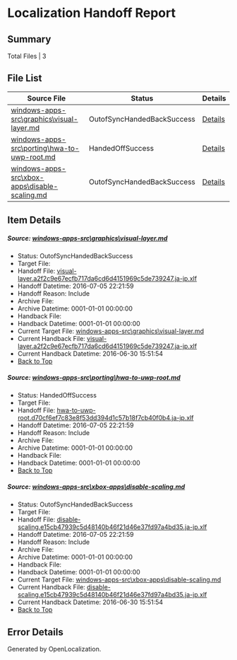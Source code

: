 # <a name='report-top'></a> Localization Handoff Report

## Summary
 Total Files | 3

## File List
 Source File | Status | Details 
 ----------- | ------ | ------- 
 [windows-apps-src\graphics\visual-layer.md](https://github.com/Microsoft/windows-apps/blob/a46ca260f918d27b8d9b69be6d73216100df79fc/windows-apps-src/graphics/visual-layer.md) | OutofSyncHandedBackSuccess | [Details](#fd6f6cf3b537b060cb81a8645f9c2fb23485bdab2695)
 [windows-apps-src\porting\hwa-to-uwp-root.md](https://github.com/Microsoft/windows-apps/blob/3173208fb67ba650a670edccf6d1430af42c1f87/windows-apps-src/porting/hwa-to-uwp-root.md) | HandedOffSuccess | [Details](#13680470ccefe221209de8d963757370ae0daff43486)
 [windows-apps-src\xbox-apps\disable-scaling.md](https://github.com/Microsoft/windows-apps/blob/192de32bf3afd11cd375655ad92d194ccb09dae1/windows-apps-src/xbox-apps/disable-scaling.md) | OutofSyncHandedBackSuccess | [Details](#307606bc290e9c5268fc5a37b72770d6b1ada4da3952)

## Item Details
##### <a name='fd6f6cf3b537b060cb81a8645f9c2fb23485bdab2695'></a> Source: [windows-apps-src\graphics\visual-layer.md](https://github.com/Microsoft/windows-apps/blob/a46ca260f918d27b8d9b69be6d73216100df79fc/windows-apps-src/graphics/visual-layer.md)
* Status: OutofSyncHandedBackSuccess
* Target File: 
* Handoff File: [visual-layer.a2f2c9e67ecfb717da6cd6d4151969c5de739247.ja-jp.xlf](https://github.com/Microsoft/WDG.handoff/blob/a3c53073e368b6b3d1e344aa56ff92e61d65597f/ol-handoff/Microsoft/windows-apps.ja-jp/master/visual-layer.a2f2c9e67ecfb717da6cd6d4151969c5de739247.ja-jp.xlf)
* Handoff Datetime: 2016-07-05 22:21:59
* Handoff Reason: Include
* Archive File: 
* Archive Datetime: 0001-01-01 00:00:00
* Handback File: 
* Handback Datetime: 0001-01-01 00:00:00
* Current Target File: [windows-apps-src\graphics\visual-layer.md](https://github.com/Microsoft/windows-apps.ja-jp/blob/1b29e037e1ac8f3c8dbdd26036929dcb0ec26826/windows-apps-src/graphics/visual-layer.md)
* Current Handback File: [visual-layer.a2f2c9e67ecfb717da6cd6d4151969c5de739247.ja-jp.xlf](https://github.com/Microsoft/WDG.handback/blob/b1f93110cb7a5d04acde1e36c6a60039678a2df1/ol-handback/Microsoft/windows-apps.ja-jp/master/visual-layer.a2f2c9e67ecfb717da6cd6d4151969c5de739247.ja-jp.xlf)
* Current Handback Datetime: 2016-06-30 15:51:54
* [Back to Top](#report-top)

##### <a name='13680470ccefe221209de8d963757370ae0daff43486'></a> Source: [windows-apps-src\porting\hwa-to-uwp-root.md](https://github.com/Microsoft/windows-apps/blob/3173208fb67ba650a670edccf6d1430af42c1f87/windows-apps-src/porting/hwa-to-uwp-root.md)
* Status: HandedOffSuccess
* Target File: 
* Handoff File: [hwa-to-uwp-root.d70cf6ef7c83e8f53dd394d1c57b18f7cb40f0b4.ja-jp.xlf](https://github.com/Microsoft/WDG.handoff/blob/a3c53073e368b6b3d1e344aa56ff92e61d65597f/ol-handoff/Microsoft/windows-apps.ja-jp/master/hwa-to-uwp-root.d70cf6ef7c83e8f53dd394d1c57b18f7cb40f0b4.ja-jp.xlf)
* Handoff Datetime: 2016-07-05 22:21:59
* Handoff Reason: Include
* Archive File: 
* Archive Datetime: 0001-01-01 00:00:00
* Handback File: 
* Handback Datetime: 0001-01-01 00:00:00
* [Back to Top](#report-top)

##### <a name='307606bc290e9c5268fc5a37b72770d6b1ada4da3952'></a> Source: [windows-apps-src\xbox-apps\disable-scaling.md](https://github.com/Microsoft/windows-apps/blob/192de32bf3afd11cd375655ad92d194ccb09dae1/windows-apps-src/xbox-apps/disable-scaling.md)
* Status: OutofSyncHandedBackSuccess
* Target File: 
* Handoff File: [disable-scaling.e15cb47939c5d48140b46f21d46e37fd97a4bd35.ja-jp.xlf](https://github.com/Microsoft/WDG.handoff/blob/a3c53073e368b6b3d1e344aa56ff92e61d65597f/ol-handoff/Microsoft/windows-apps.ja-jp/master/disable-scaling.e15cb47939c5d48140b46f21d46e37fd97a4bd35.ja-jp.xlf)
* Handoff Datetime: 2016-07-05 22:21:59
* Handoff Reason: Include
* Archive File: 
* Archive Datetime: 0001-01-01 00:00:00
* Handback File: 
* Handback Datetime: 0001-01-01 00:00:00
* Current Target File: [windows-apps-src\xbox-apps\disable-scaling.md](https://github.com/Microsoft/windows-apps.ja-jp/blob/1b29e037e1ac8f3c8dbdd26036929dcb0ec26826/windows-apps-src/xbox-apps/disable-scaling.md)
* Current Handback File: [disable-scaling.e15cb47939c5d48140b46f21d46e37fd97a4bd35.ja-jp.xlf](https://github.com/Microsoft/WDG.handback/blob/b1f93110cb7a5d04acde1e36c6a60039678a2df1/ol-handback/Microsoft/windows-apps.ja-jp/master/disable-scaling.e15cb47939c5d48140b46f21d46e37fd97a4bd35.ja-jp.xlf)
* Current Handback Datetime: 2016-06-30 15:51:54
* [Back to Top](#report-top)


## Error Details

Generated by OpenLocalization.
